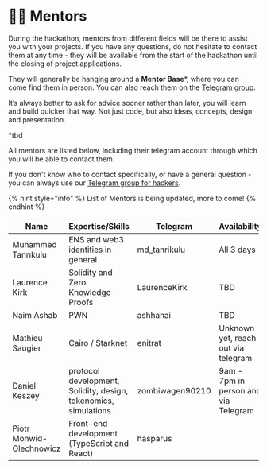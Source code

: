 # 🧑🏫 Mentors

During the hackathon, mentors from different fields will be there to assist you with your projects. If you have any questions, do not hesitate to contact them at any time - they will be available from the start of the hackathon until the closing of project applications.

They will generally be hanging around a **Mentor Base**\*, where you can come find them in person. You can also reach them on the [Telegram group](https://t.me/+2bPk0y1790JkMTE0).

It’s always better to ask for advice sooner rather than later, you will learn and build quicker that way. Not just code, but also ideas, concepts, design and presentation.

\*tbd

All mentors are listed below, including their telegram account through which you will be able to contact them.

If you don't know who to contact specifically, or have a general question - you can always use our [Telegram group for hackers](https://t.me/+2bPk0y1790JkMTE0).

{% hint style="info" %}
List of Mentors is being updated, more to come!
{% endhint %}

| Name                     | Expertise/Skills                                                | Telegram        | Availability                         |
| ------------------------ | --------------------------------------------------------------- | --------------- | ------------------------------------ |
| Muhammed Tanrıkulu       | ENS and web3 identities in general                              | md\_tanrikulu   | All 3 days                           |
| Laurence Kirk            | Solidity and Zero Knowledge Proofs                              | LaurenceKirk    | TBD                                  |
| Naim Ashab               | PWN                                                             | ashhanai        | TBD                                  |
| Mathieu Saugier          | Cairo / Starknet                                                | enitrat         | Unknown yet, reach out via telegram  |
| Daniel Keszey            | protocol development, Solidity, design, tokenomics, simulations | zombiwagen90210 | 9am - 7pm in person and via Telegram |
| Piotr Monwid-Olechnowicz | Front-end development (TypeScript and React)                    | hasparus        |                                      |

